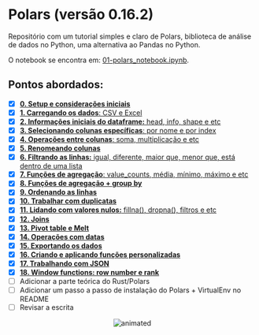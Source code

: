 # Polars (versão 0.16.2)

Repositório com um tutorial simples e claro de Polars, biblioteca de análise de dados no Python, uma alternativa ao Pandas no Python.

O notebook se encontra em: [01-polars_notebook.ipynb](https://nbviewer.org/github/barbosarafael/polars_python_test/blob/main/01-notebook/01-polars_notebook.ipynb). 

## Pontos abordados:

- [X] [**0. Setup e considerações iniciais**](https://nbviewer.org/github/barbosarafael/polars_python_test/blob/main/01-notebook/01-polars_notebook.ipynb#header0)
- [X] [**1. Carregando os dados**: CSV e Excel](https://nbviewer.org/github/barbosarafael/polars_python_test/blob/main/01-notebook/01-polars_notebook.ipynb#header1)
- [X] [**2. Informações iniciais do dataframe:** head, info, shape e etc](https://nbviewer.org/github/barbosarafael/polars_python_test/blob/main/01-notebook/01-polars_notebook.ipynb#header2)
- [X] [**3. Selecionando colunas específicas**: por nome e por index](https://nbviewer.org/github/barbosarafael/polars_python_test/blob/main/01-notebook/01-polars_notebook.ipynb#header3)
- [X] [**4. Operações entre colunas**: soma, multiplicação e etc](https://nbviewer.org/github/barbosarafael/polars_python_test/blob/main/01-notebook/01-polars_notebook.ipynb#header4)
- [X] [**5. Renomeando colunas**](https://nbviewer.org/github/barbosarafael/polars_python_test/blob/main/01-notebook/01-polars_notebook.ipynb#header5)
- [X] [**6. Filtrando as linhas:** igual, diferente, maior que, menor que, está dentro de uma lista](https://nbviewer.org/github/barbosarafael/polars_python_test/blob/main/01-notebook/01-polars_notebook.ipynb#header6)
- [X] [**7. Funções de agregação**: value_counts, média, mínimo, máximo e etc](https://nbviewer.org/github/barbosarafael/polars_python_test/blob/main/01-notebook/01-polars_notebook.ipynb#header7)
- [X] [**8. Funções de agregação + group by**](https://nbviewer.org/github/barbosarafael/polars_python_test/blob/main/01-notebook/01-polars_notebook.ipynb#header8)
- [X] [**9. Ordenando as linhas**](https://nbviewer.org/github/barbosarafael/polars_python_test/blob/main/01-notebook/01-polars_notebook.ipynb#header9)
- [X] [**10. Trabalhar com duplicatas**](https://nbviewer.org/github/barbosarafael/polars_python_test/blob/main/01-notebook/01-polars_notebook.ipynb#header10)
- [X] [**11. Lidando com valores nulos:** fillna(), dropna(), filtros e etc](https://nbviewer.org/github/barbosarafael/polars_python_test/blob/main/01-notebook/01-polars_notebook.ipynb#header11)
- [X] [**12. Joins**](https://nbviewer.org/github/barbosarafael/polars_python_test/blob/main/01-notebook/01-polars_notebook.ipynb#header12)
- [X] [**13. Pivot table e Melt**](https://nbviewer.org/github/barbosarafael/polars_python_test/blob/main/01-notebook/01-polars_notebook.ipynb#header13)
- [X] [**14. Operações com datas**](https://nbviewer.org/github/barbosarafael/polars_python_test/blob/main/01-notebook/01-polars_notebook.ipynb#header14)
- [X] [**15. Exportando os dados**](https://nbviewer.org/github/barbosarafael/polars_python_test/blob/main/01-notebook/01-polars_notebook.ipynb#header15)
- [X] [**16. Criando e aplicando funções personalizadas**](https://nbviewer.org/github/barbosarafael/polars_python_test/blob/main/01-notebook/01-polars_notebook.ipynb#header16)
- [X] [**17. Trabalhando com JSON**](https://nbviewer.org/github/barbosarafael/polars_python_test/blob/main/01-notebook/01-polars_notebook.ipynb#header17)
- [X] [**18. Window functions: row number e rank**](https://nbviewer.org/github/barbosarafael/polars_python_test/blob/main/01-notebook/01-polars_notebook.ipynb#header18)
- [ ] Adicionar a parte teórica do Rust/Polars
- [ ] Adicionar um passo a passo de instalação do Polars + VirtualEnv no README
- [ ] Revisar a escrita

<p align="center">
  <img src="https://media.giphy.com/media/5p8QuXUTk1rIk/giphy.gif" alt="animated" />
</p>
